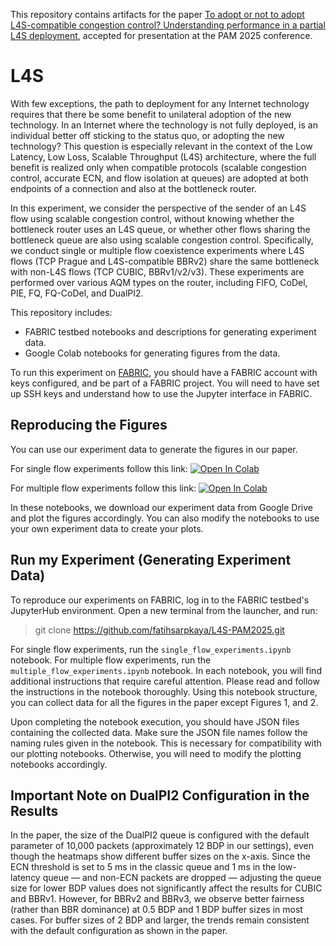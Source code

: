 This repository contains artifacts for the paper [To adopt or not to adopt L4S-compatible congestion control? Understanding performance in a partial L4S deployment](https://link.springer.com/chapter/10.1007/978-3-031-85960-1_10), accepted for presentation at the PAM 2025 conference.

# L4S

With few exceptions, the path to deployment for any Internet technology requires that there be some benefit to unilateral adoption of the new technology. In an Internet where the technology is not fully deployed, is an individual better off sticking to the status quo, or adopting the new technology? This question is especially relevant in the context of the Low Latency, Low Loss, Scalable Throughput (L4S) architecture, where the full benefit is realized only when compatible protocols (scalable congestion control, accurate ECN, and flow isolation at queues) are adopted at both endpoints of a connection and also at the bottleneck router. 

In this experiment, we consider the perspective of the sender of an L4S flow using scalable congestion control, without knowing whether the bottleneck router uses an L4S queue, or whether other flows sharing the bottleneck queue are also using scalable congestion control. Specifically, we conduct single or multiple flow coexistence experiments where L4S flows (TCP Prague and L4S-compatible BBRv2) share the same bottleneck with non-L4S flows (TCP CUBIC, BBRv1/v2/v3). These experiments are performed over various AQM types on the router, including FIFO, CoDel, PIE, FQ, FQ-CoDel, and DualPI2.

This repository includes:

 - FABRIC testbed notebooks and descriptions for generating experiment data.
 - Google Colab notebooks for generating figures from the data.

To run this experiment on [FABRIC](https://fabric-testbed.net), you should have a FABRIC account with keys configured, and be part of a FABRIC project. You will need to have set up SSH keys and understand how to use the Jupyter interface in FABRIC.

## Reproducing the Figures

You can use our experiment data to generate the figures in our paper.

For single flow experiments follow this link: [![Open In Colab](https://colab.research.google.com/assets/colab-badge.svg)](https://colab.research.google.com/github/fatihsarpkaya/L4S-PAM2025/blob/main/plotting-notebooks/1vs1.ipynb)

For multiple flow experiments follow this link: [![Open In Colab](https://colab.research.google.com/assets/colab-badge.svg)](https://colab.research.google.com/github/fatihsarpkaya/L4S-PAM2025/blob/main/plotting-notebooks/multiple_flows.ipynb)

In these notebooks, we download our experiment data from Google Drive and plot the figures accordingly. You can also modify the notebooks to use your own experiment data to create your plots.

## Run my Experiment (Generating Experiment Data)

To reproduce our experiments on FABRIC, log in to the FABRIC testbed's JupyterHub environment. Open a new terminal from the launcher, and run:

> git clone https://github.com/fatihsarpkaya/L4S-PAM2025.git

For single flow experiments, run the `single_flow_experiments.ipynb` notebook. For multiple flow experiments, run the `multiple_flow_experiments.ipynb` notebook. In each notebook, you will find additional instructions that require careful attention. Please read and follow the instructions in the notebook thoroughly. Using this notebook structure, you can collect data for all the figures in the paper except Figures 1, and 2.

Upon completing the notebook execution, you should have JSON files containing the collected data. Make sure the JSON file names follow the naming rules given in the notebook. This is necessary for compatibility with our plotting notebooks. Otherwise, you will need to modify the plotting notebooks accordingly.



## Important Note on DualPI2 Configuration in the Results

In the paper, the size of the DualPI2 queue is configured with the default parameter of 10,000 packets (approximately 12 BDP in our settings), even though the heatmaps show different buffer sizes on the x-axis. Since the ECN threshold is set to 5 ms in the classic queue and 1 ms in the low-latency queue — and non-ECN packets are dropped — adjusting the queue size for lower BDP values does not significantly affect the results for CUBIC and BBRv1.
However, for BBRv2 and BBRv3, we observe better fairness (rather than BBR dominance) at 0.5 BDP and 1 BDP buffer sizes in most cases. For buffer sizes of 2 BDP and larger, the trends remain consistent with the default configuration as shown in the paper.
